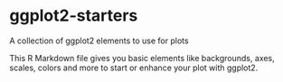# ggplot2-starters
A collection of ggplot2 elements to use for plots

This R Markdown file gives you basic elements like backgrounds, axes, scales, colors and more to start or enhance your plot with ggplot2.
